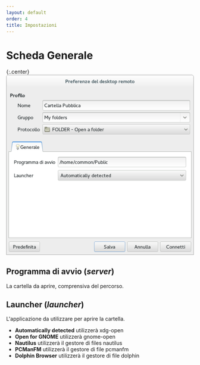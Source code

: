 ```yaml
---
layout: default
order: 4
title: Impostazioni
---
```

# Scheda Generale

{:.center}
![Impostazioni generali](/resources/remmina-plugin-folder/archive/latest/italian/general.png)

## **Programma di avvio** (*server*)

La cartella da aprire, comprensiva del percorso.

## **Launcher** (*launcher*)

L'applicazione da utilizzare per aprire la cartella.

* **Automatically detected** utilizzerà xdg-open
* **Open for GNOME** utilizzerà gnome-open
* **Nautilus** utilizzerà il gestore di files nautilus
* **PCManFM** utilizzerà il gestore di file pcmanfm
* **Dolphin Browser** utilizzerà il gestore di file dolphin